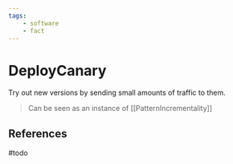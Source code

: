 ```yaml
---
tags:
    - software
    - fact
---
```

# DeployCanary

Try out new versions by sending small amounts of traffic to them.

> Can be seen as an instance of [[PatternIncrementality]]

## References

#todo